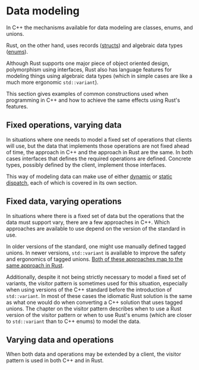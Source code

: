 # Data modeling

In C++ the mechanisms available for data modeling are classes, enums, and
unions.

Rust, on the other hand, uses records
([structs](https://doc.rust-lang.org/book/ch05-00-structs.html)) and algebraic
data types ([enums](https://doc.rust-lang.org/book/ch06-00-enums.html)).

Although Rust supports one major piece of object oriented design, polymorphism
using interfaces, Rust also has language features for modeling things using
algebraic data types (which in simple cases are like a much more ergonomic
`std::variant`).

This section gives examples of common constructions used when programming in C++
and how to achieve the same effects using Rust's features.

## Fixed operations, varying data

In situations where one needs to model a fixed set of operations that clients
will use, but the data that implements those operations are not fixed ahead of
time, the approach in C++ and the approach in Rust are the same. In both cases
interfaces that defines the required operations are defined. Concrete types,
possibly defined by the client, implement those interfaces.

This way of modeling data can make use of either
[dynamic](/idioms/data_modeling/abstract_classes.md) or [static
dispatch](/idioms/data_modeling/concepts.md), each of which is covered in its
own section.

## Fixed data, varying operations

In situations where there is a fixed set of data but the operations that the
data must support vary, there are a few approaches in C++. Which approaches are
available to use depend on the version of the standard in use.

In older versions of the standard, one might use manually defined tagged unions.
In newer versions, `std::variant` is available to improve the safety and
ergonomics of tagged unions. [Both of these approaches map to the same approach
in Rust](/idioms/data_modeling/tagged_unions.md).

Additionally, despite it not being strictly necessary to model a fixed set of
variants, the visitor pattern is sometimes used for this situation, especially
when using versions of the C++ standard before the introduction of
`std::variant`. In most of these cases the idiomatic Rust solution is the same
as what one would do when converting a C++ solution that uses tagged unions. The
chapter on the visitor pattern<!-- LINKME --> describes when to use a
Rust version of the visitor pattern or when to use Rust's enums (which are
closer to `std::variant` than to C++ enums) to model the data.

## Varying data and operations

When both data and operations may be extended by a client, the visitor pattern
is used in both C++ and in Rust<!-- LINKME -->.
